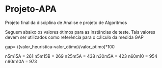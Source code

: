 # Projeto-APA
Projeto final da disciplina de Analise e projeto de Algoritmos 


Seguem abaixo os valores ótimos para as instâncias de teste. Tais valores devem ser utilizados como referência para o cálculo da medida GAP 
 
gap= ((valor_heuristica-valor_otimo)/valor_otimo)*100

n5m15A = 261
n5m15B = 269
n25m5A = 438
n30m5A = 423
n60m10 = 954
n60m10A = 973
